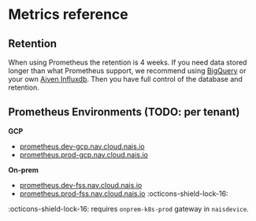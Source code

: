 # Metrics reference

## Retention

When using Prometheus the retention is 4 weeks.
If you need data stored longer than what Prometheus support, we recommend using [BigQuery](../persistence/bigquery.md) or your own [Aiven Influxdb](../persistence/influxdb.md).
Then you have full control of the database and retention.

## Prometheus Environments (TODO: per tenant)

**GCP**

- [prometheus.dev-gcp.nav.cloud.nais.io](https://prometheus.dev-gcp.nav.cloud.nais.io)
- [prometheus.prod-gcp.nav.cloud.nais.io](https://prometheus.prod-gcp.nav.cloud.nais.io)

**On-prem**

- [prometheus.dev-fss.nav.cloud.nais.io](https://prometheus.dev-fss.nav.cloud.nais.io)
- [prometheus.prod-fss.nav.cloud.nais.io](https://prometheus.prod-fss.nav.cloud.nais.io) :octicons-shield-lock-16:

:octicons-shield-lock-16: requires `onprem-k8s-prod` gateway in `naisdevice`.
